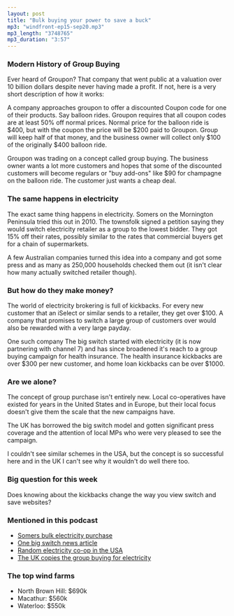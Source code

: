 ```yaml
---
layout: post
title: "Bulk buying your power to save a buck"
mp3: "windfront-ep15-sep20.mp3"
mp3_length: "3748765"
mp3_duration: "3:57"
---
```


### Modern History of Group Buying
Ever heard of Groupon? That company that went public at a valuation over 10 billion dollars despite never having made a profit.
If not, here is a very short description of how it works:

A company approaches groupon to offer a discounted Coupon code for one of their products. Say balloon rides.
Groupon requires that all coupon codes are at least 50% off normal prices. Normal price for the balloon ride is
$400, but with the coupon the price will be $200 paid to Groupon. Group will keep half of that money, and the business owner
will collect only $100 of the originally $400 balloon ride.

Groupon was trading on a concept called group buying. The business owner wants a lot more customers
and hopes that some of the discounted customers will become regulars or "buy add-ons" like $90 for champagne on the
balloon ride. The customer just wants a cheap deal.

### The same happens in electricity
The exact same thing happens in electricity. Somers on the Mornington
Peninsula tried this out in 2010. The townsfolk signed a petition saying they
would switch electricity retailer as a group to the lowest bidder. They got 15% off
their rates, possibly similar to the rates that commercial buyers get for a chain of supermarkets.

A few Australian companies turned this idea into a company and got some press
and as many as 250,000 households checked them out (it isn't clear how many actually
switched retailer though).

###  But how do they make money?
The world of electricity brokering is full of kickbacks. For every new customer
that an iSelect or similar sends to a retailer, they get over $100. A company
that promises to switch a large group of customers over would also be rewarded with
a very large payday.

One such company The big switch started with electricity (it is now partnering with 
channel 7) and has since broadened it's reach to a group buying campaign for health insurance. The
health insurance kickbacks are over $300 per new customer, and home loan kickbacks can be over $1000.

### Are we alone?
The concept of group purchase isn't entirely new. Local co-operatives have existed
for years in the United States and in Europe, but their local focus doesn't give 
them the scale that the new campaigns have.

The UK has borrowed the big switch model and gotten significant press coverage and
the attention of local MPs who were very pleased to see the campaign.

I couldn't see similar schemes in the USA, but the concept is so successful here
and in the UK I can't see why it wouldn't do well there too.

### Big question for this week
Does knowing about the kickbacks change the way you view switch and save websites?

### Mentioned in this podcast

- [Somers bulk electricity purchase](http://www.abc.net.au/local/audio/2010/10/15/3039566.htm)
- [One big switch news article](http://www.news.com.au/national-news/nsw-act/families-urged-to-make-one-big-switch/story-fnii5s3x-1226719179005)
- [Random electricity co-op in the USA](http://www.seecoop.com/About_Us/What_is_a_Cooperative/index.html)
- [The UK copies the group buying for electricity](http://www.telegraph.co.uk/news/uknews/9064992/Tens-of-thousands-of-households-in-group-buying-energy-move.html)


### The top wind farms

- North Brown Hill: $690k
- Macathur: $560k
- Waterloo: $550k